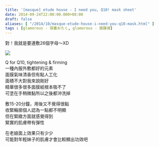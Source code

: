 ```yaml
---
title: '[masque] etude house - I need you, Q10! mask sheet'
date: 2014-09-24T22:00:00.000+08:00
draft: false
aliases: [ "/2014/10/masque-etude-house-i-need-you-q10-mask.html" ]
tags : [glamorous - 保養おたく, glamorous - 面膜魂]
---
```


對！我就是要連敷26個字母～XD  

![](/images/etudehouseq.jpg)

Q for Q10, tightening & firming  
一種內服外敷都好的元素  
面膜氣味清香但有點人工化  
面積不大對我來說剛好  
精華很多很多面膜紙根本吸不了  
可塗在手稍微黏所以之後都沖洗掉  
  
敷15-20分鐘，用後又不覺得很黏  
收緊輪廓個人認為一點都不明顯  
但在緊緻方面就感覺得到  
緊實的肌膚帶有彈性  
  
在老娘面上效果只有少少  
可能對年輕妹子的肌膚才會比較顯出功效吧
